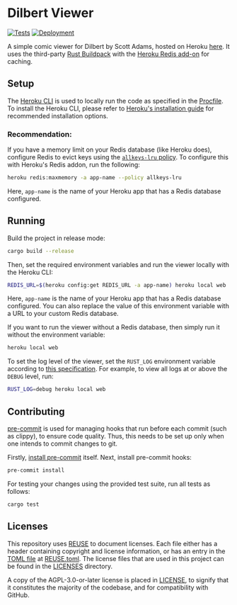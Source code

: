 <!--
SPDX-FileCopyrightText: 2022 Harish Rajagopal <harish.rajagopals@gmail.com>

SPDX-License-Identifier: AGPL-3.0-or-later
-->

# Dilbert Viewer
[![Tests](https://img.shields.io/github/actions/workflow/status/rharish101/dilbert-viewer/tests.yml?branch=main&label=Tests&logo=github&style=flat-square)](https://github.com/rharish101/dilbert-viewer/actions/workflows/tests.yml)
[![Deployment](https://img.shields.io/github/deployments/rharish101/dilbert-viewer/dilbert-viewer?label=Deployment&logo=heroku&style=flat-square)](https://dilbert-viewer.herokuapp.com)

A simple comic viewer for Dilbert by Scott Adams, hosted on Heroku [here](https://dilbert-viewer.herokuapp.com).
It uses the third-party [Rust Buildpack](https://elements.heroku.com/buildpacks/emk/heroku-buildpack-rust) with the [Heroku Redis add-on](https://elements.heroku.com/addons/heroku-redis) for caching.

## Setup
The [Heroku CLI](https://devcenter.heroku.com/articles/heroku-cli) is used to locally run the code as specified in the [Procfile](./Procfile).
To install the Heroku CLI, please refer to [Heroku's installation guide](https://devcenter.heroku.com/articles/heroku-cli#download-and-install) for recommended installation options.

### Recommendation:
If you have a memory limit on your Redis database (like Heroku does), configure Redis to evict keys using the [`allkeys-lru` policy](https://redis.io/docs/reference/eviction/).
To configure this with Heroku's Redis addon, run the following:
```sh
heroku redis:maxmemory -a app-name --policy allkeys-lru
```
Here, `app-name` is the name of your Heroku app that has a Redis database configured.

## Running
Build the project in release mode:
```sh
cargo build --release
```

Then, set the required environment variables and run the viewer locally with the Heroku CLI:
```sh
REDIS_URL=$(heroku config:get REDIS_URL -a app-name) heroku local web
```
Here, `app-name` is the name of your Heroku app that has a Redis database configured.
You can also replace the value of this environment variable with a URL to your custom Redis database.

If you want to run the viewer without a Redis database, then simply run it without the environment variable:
```sh
heroku local web
```

To set the log level of the viewer, set the `RUST_LOG` environment variable according to [this specification](https://docs.rs/tracing-subscriber/latest/tracing_subscriber/filter/struct.EnvFilter.html#directives).
For example, to view all logs at or above the `DEBUG` level, run:
```sh
RUST_LOG=debug heroku local web
```

## Contributing
[pre-commit](https://pre-commit.com/) is used for managing hooks that run before each commit (such as clippy), to ensure code quality.
Thus, this needs to be set up only when one intends to commit changes to git.

Firstly, [install pre-commit](https://pre-commit.com/#installation) itself.
Next, install pre-commit hooks:
```sh
pre-commit install
```

For testing your changes using the provided test suite, run all tests as follows:
```sh
cargo test
```

## Licenses
This repository uses [REUSE](https://reuse.software/) to document licenses.
Each file either has a header containing copyright and license information, or has an entry in the [TOML file](https://reuse.software/spec-3.3/#reusetoml) at [REUSE.toml](./REUSE.toml).
The license files that are used in this project can be found in the [LICENSES](./LICENSES) directory.

A copy of the AGPL-3.0-or-later license is placed in [LICENSE](./LICENSE), to signify that it constitutes the majority of the codebase, and for compatibility with GitHub.
